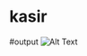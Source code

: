 # kasir
#output
![Alt Text](https://github.com/leo-gaming/kasir/blob/master/challangePewarisan%20-%20NetBeans%20IDE%208.2%2012_11_2019%2019_06_06.png)
